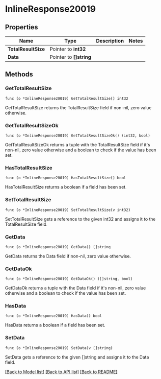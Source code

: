 # InlineResponse20019

## Properties

Name | Type | Description | Notes
------------ | ------------- | ------------- | -------------
**TotalResultSize** | Pointer to **int32** |  | 
**Data** | Pointer to **[]string** |  | 

## Methods

### GetTotalResultSize

`func (o *InlineResponse20019) GetTotalResultSize() int32`

GetTotalResultSize returns the TotalResultSize field if non-nil, zero value otherwise.

### GetTotalResultSizeOk

`func (o *InlineResponse20019) GetTotalResultSizeOk() (int32, bool)`

GetTotalResultSizeOk returns a tuple with the TotalResultSize field if it's non-nil, zero value otherwise
and a boolean to check if the value has been set.

### HasTotalResultSize

`func (o *InlineResponse20019) HasTotalResultSize() bool`

HasTotalResultSize returns a boolean if a field has been set.

### SetTotalResultSize

`func (o *InlineResponse20019) SetTotalResultSize(v int32)`

SetTotalResultSize gets a reference to the given int32 and assigns it to the TotalResultSize field.

### GetData

`func (o *InlineResponse20019) GetData() []string`

GetData returns the Data field if non-nil, zero value otherwise.

### GetDataOk

`func (o *InlineResponse20019) GetDataOk() ([]string, bool)`

GetDataOk returns a tuple with the Data field if it's non-nil, zero value otherwise
and a boolean to check if the value has been set.

### HasData

`func (o *InlineResponse20019) HasData() bool`

HasData returns a boolean if a field has been set.

### SetData

`func (o *InlineResponse20019) SetData(v []string)`

SetData gets a reference to the given []string and assigns it to the Data field.


[[Back to Model list]](../README.md#documentation-for-models) [[Back to API list]](../README.md#documentation-for-api-endpoints) [[Back to README]](../README.md)


